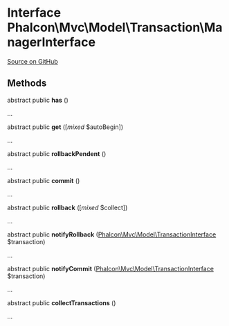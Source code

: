 # Interface **Phalcon\\Mvc\\Model\\Transaction\\ManagerInterface**

<a href="https://github.com/phalcon/cphalcon/blob/master/phalcon/mvc/model/transaction/managerinterface.zep" class="btn btn-default btn-sm">Source on GitHub</a>

## Methods
abstract public  **has** ()

...


abstract public  **get** ([*mixed* $autoBegin])

...


abstract public  **rollbackPendent** ()

...


abstract public  **commit** ()

...


abstract public  **rollback** ([*mixed* $collect])

...


abstract public  **notifyRollback** ([Phalcon\Mvc\Model\TransactionInterface](/en/3.1/api/Phalcon_Mvc_Model_TransactionInterface) $transaction)

...


abstract public  **notifyCommit** ([Phalcon\Mvc\Model\TransactionInterface](/en/3.1/api/Phalcon_Mvc_Model_TransactionInterface) $transaction)

...


abstract public  **collectTransactions** ()

...


